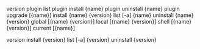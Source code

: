 version
plugin list
plugin install {name}
plugin uninstall {name}
plugin upgrade [{name}]
install {name} {version}
list [-a] {name}
uninstall {name} {version}
global [{name} {version}]
local [{name} {version}]
shell [{name} {version}]
current [{name}]





version
install {version}
list [-a] {version}
uninstall {version}
